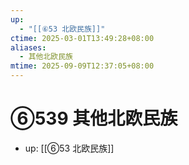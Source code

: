 ```yaml
---
up:
  - "[[⑥53 北欧民族]]"
ctime: 2025-03-01T13:49:28+08:00
aliases:
  - 其他北欧民族
mtime: 2025-09-09T12:37:05+08:00
---
```


# ⑥539 其他北欧民族

- up: [[⑥53 北欧民族]]
